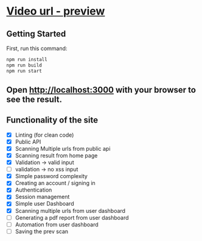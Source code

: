 # [Video url - preview](https://drive.google.com/file/d/1--V8SFUE0Roew-rBs3kz6Suk_zlN23Ec/view)


## Getting Started

First, run this command:

```bash
npm run install
npm run build
npm run start
```

Open [http://localhost:3000](http://localhost:3000) with your browser to see the result. 
---

<!-- ## Limiting the API request (our server is only free tier)
- [ ] Limiting outsiders by requiring a unique authentication key that is only accessible with an account.
- [ ] Limiting server traffic by allowing only one request (with a maximum of two URLs) per minute.
- [ ] Caching the scan result from the home page to avoid unnecessary rescanning. -->

## Functionality of the site

- [x] Linting (for clean code)
- [x] Public API
- [x] Scanning Multiple urls from public api
- [x] Scanning result from home page
- [x] Validation -> valid input
- [ ] validation -> no xss input
- [x] Simple password complexity
- [x] Creating an account / signing in
- [x] Authentication
- [x] Session management
- [x] Simple user Dashboard
- [x] Scanning multiple urls from user dashboard
- [ ] Generating a pdf report from user dashboard
- [ ] Automation from user dashboard
- [ ] Saving the prev scan
